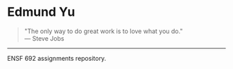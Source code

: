 # Edmund Yu

> "The only way to do great work is to love what you do."  
> — Steve Jobs

---

ENSF 692 assignments repository.

